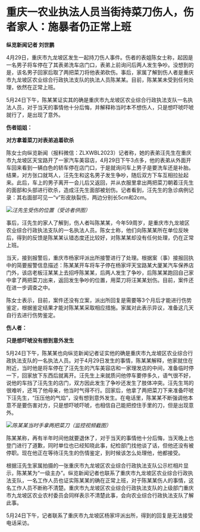 # 重庆一农业执法人员当街持菜刀伤人，伤者家人：施暴者仍正常上班

**纵览新闻记者 刘世鹏**

4月29日，重庆市九龙坡区发生一起持刀伤人事件。伤者的表姐陈女士称，起因是一名男子将车停在了其表弟洗车店门口，表弟上前询问后两人发生争吵。没想到的是，该名男子回家后取了两把菜刀将他表弟砍伤。事后，家属了解到伤人者是重庆市九龙坡区农业综合行政执法支队的执法人员陈某某。目前，陈某某未受到任何处理，依然在正常上班。

5月24日下午，陈某某证实其的确是重庆市九龙坡区农业综合行政执法支队一名执法人员，对于当天的事情他十分后悔，并解释称当时本不想伤人，只是想吓唬吓唬就行了，是出现了意外。

**伤者姐姐：**

**对方拿着菜刀对表弟追着砍杀**

陈女士向纵览新闻（报料微信：ZLXWBL2023）记者称，她的表弟汪先生在重庆市九龙坡区天宝路开了一家汽车美容店，4月29日下午3点多，他的表弟从外面开车回来看到一辆白色的轿车停在店门口，于是就询问车上男子是要洗车还是补胎。结果，对方张口就骂人，汪先生和这名男子发生争吵，随后双方下车互相拉扯起来。此后，车上的男子离开一会儿后又返回，并从衣服里拿出两把菜刀朝着汪先生的面部和头部进行砍杀，造成汪先生面部被划伤。记者看到，汪先生的急诊病例记录：其右面部可见一“v”形皮肤裂伤，两边分别长5cm和2cm。

![](https://inews.gtimg.com/om_bt/OG9Onh_ItsH8ymzbGSZIGeFRRHVBI51n-gDUG0LnEqOjkAA/1000)_汪先生受伤的位置（受访者供图）_

事后，汪先生的家人了解到，伤人者叫陈某某，今年59周岁，是重庆市九龙坡区农业综合行政执法支队的一名执法人员。陈女士称，他们向陈某某所在单位反映后，得到的反馈是陈某某认错态度还比较好，对陈某某却没有任何处理，仍在正常上班。

当天，接到报警后，重庆市杨家坪派出所接警进行了处理。根据案（事）接报回执中的简要报警信息描述：陈某某开车将车子停在杨家坪天宝路某大厦某汽车保养店门外，该店老板汪某某上去招呼陈某某，后两人发生了争吵，后陈某某跑回自己家中拿了两把菜刀出来，返回发生争吵的位置，用菜刀将汪某某划伤。目前，案件还在进一步调查之中。

陈女士表示，目前，案件还没有立案，派出所回复是需要等3个月后才能进行伤势鉴定，根据鉴定结果才能对陈某某采取相应措施。家属对此表示异议，准备这几天自行去进行伤势鉴定。

**伤人者：**

**只是想吓唬没有想到意外发生**

5月24日下午，陈某某也向纵览新闻记者证实他的确是重庆市九龙坡区农业综合行政执法支队的一名执法人员。对于4月29日发生的事情，陈某某解释，他家就住在附近，当时他是将车停在了汪先生的汽车美容店和一家理发店的中间，准备临时停一下，回家放下东西后就离开。汪先生上来就质问他停车要停多久，语气很不好，说他的车挡了汪先生的店门，双方因此发生了争吵还发生了肢体冲突。汪先生骂的很难听，还骂了他母亲，他当时气得不行。回家后，他拿了两把菜刀下来准备吓唬下汪先生，“压压他的气焰”，没有想到意外发生。在电话里，陈某某不断强调他本意不是要伤害对方，只是想吓唬吓唬，也相信自己能把控住手里的刀，但是出现意外。

![](https://inews.gtimg.com/om_bt/OSCkEXSgx-fubgWbQjM5F9RWp7ImBkG9OArhVkWiViOQQAA/1000)_陈某某当时手拿两把菜刀（监控视频截图）_

陈某某称，再有半年时间他就要退休了，对于当天的事情他十分后悔，当天晚上也登门进行了道歉，同时单位也已经知晓此事，纪检部门找他谈了话，但他还没有被停职。现在他正在等待汪先生的伤情鉴定，到时候该怎么处理他，他都接受。

根据汪先生家属拍摄的一张重庆市九龙坡区农业综合行政执法支队公示栏相片显示，陈某某为“一级主办”。纵览新闻记者也联系了重庆市九龙坡区农业综合行政执法支队，一名工作人员也证实陈某某的确在正常上班，对于陈某某伤人的事情，这名工作人员不断称不清楚。重庆市九龙坡区农业综合行政执法支队的上级部门重庆市九龙坡区农业农村委员会同样表示不清楚此事，会向农业综合行政执法支队了解此事。

5月24日下午，记者联系了重庆市九龙坡区杨家坪派出所，得到的回复是无法接受电话采访。

